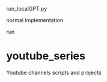 run_localGPT.py 

normal implementation

run

# youtube_series
Youtube channels scripts and projects

